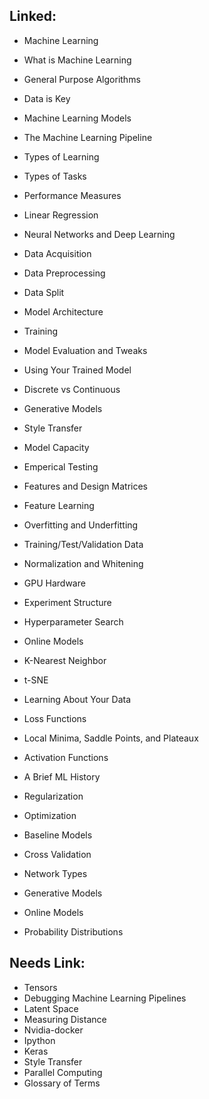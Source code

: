 ## Linked:

- Machine Learning
- What is Machine Learning
- General Purpose Algorithms
- Data is Key
- Machine Learning Models
- The Machine Learning Pipeline
- Types of Learning
- Types of Tasks
- Performance Measures
- Linear Regression
- Neural Networks and Deep Learning

- Data Acquisition
- Data Preprocessing
- Data Split
- Model Architecture
- Training
- Model Evaluation and Tweaks
- Using Your Trained Model

- Discrete vs Continuous
- Generative Models
- Style Transfer
- Model Capacity
- Emperical Testing
- Features and Design Matrices
- Feature Learning
- Overfitting and Underfitting
- Training/Test/Validation Data
- Normalization and Whitening
- GPU Hardware
- Experiment Structure
- Hyperparameter Search
- Online Models
- K-Nearest Neighbor
- t-SNE
- Learning About Your Data
- Loss Functions
- Local Minima, Saddle Points, and Plateaux
- Activation Functions
- A Brief ML History
- Regularization
- Optimization
- Baseline Models
- Cross Validation
- Network Types
- Generative Models
- Online Models
- Probability Distributions

## Needs Link:

- Tensors
- Debugging Machine Learning Pipelines
- Latent Space
- Measuring Distance
- Nvidia-docker
- Ipython
- Keras
- Style Transfer
- Parallel Computing
- Glossary of Terms